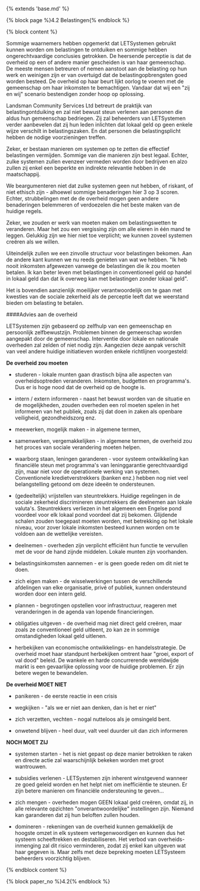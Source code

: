{% extends 'base.md' %}

{% block page %}4.2 Belastingen{% endblock %}

{% block content %}

Sommige waarnemers hebben opgemerkt dat LETSystemen gebruikt kunnen
worden om belastingen te ontduiken en sommige hebben ongerechtvaardige 
conclusies getrokken. 
De heersende perceptie is dat de overheid op een of andere manier gescheiden is 
van haar gemeenschap. De meeste mensen betreuren of nemen aanstoot aan de belasting 
op hun werk en weinigen zijn er van overtuigd dat de belastingopbrengsten goed 
worden besteed. De overheid op haar beurt lijkt oorlog te voeren met de gemeenschap 
om haar inkomsten te bemachtigen. Vandaar dat wij een "zij en wij" scenario
bestendigen zonder hoop op oplossing.

Landsman Community Services Ltd betreurt de praktijk van belastingontduiking
en zal niet bewust steun verlenen aan personen die aldus hun gemeenschap bedriegen.
Zij zal beheerders van LETSystemen verder aanbevelen dat zij hun leden inlichten 
dat lokaal geld op geen enkele wijze verschilt in belastingszaken. En dat personen
die belastingsplicht hebben de nodige voorzieningen treffen.

Zeker, er bestaan manieren om systemen op te zetten die effectief belastingen vermijden.
Sommige van die manieren zijn best legaal. Echter, zulke systemen zullen
evenzeer vermeden worden door bedrijven en alzo zullen zij enkel een beperkte
en indirekte relevantie hebben in de maatschappij.

We beargumenteren niet dat zulke systemen geen nut hebben, of riskant, of niet ethisch
zijn - alhoewel sommige benaderingen hier 3 op 3 scoren. Echter, strubbelingen met de 
de overheid mogen geen andere benaderingen belemmeren of verdoezelen die het beste maken 
van de huidige regels.

Zeker, we zouden er werk van moeten maken om belastingswetten te veranderen. 
Maar het zou een vergissing zijn om alle eieren in één mand te leggen. Gelukkig
zijn we hier niet toe verplicht; we kunnen zoveel systemen creëren als we willen.

Uiteindelijk zullen we een zinvolle structuur voor belastingen bekomen. Aan de 
andere kant kunnen we nu reeds genieten van wat we hebben. "Ik heb nooit inkomsten
afgewezen vanwege de belastingen die ik zou moeten betalen. Ik kan beter leven met 
belastingen in conventioneel geld op handel in lokaal geld dan dat ik overweg
kan met belastingen zonder lokaal geld".

Het is bovendien aanzienlijk moeilijker verantwoordelijk om te gaan met kwesties van
de sociale zekerheid als de perceptie leeft dat we weerstand bieden om belasting te
betalen.

####Advies aan de overheid

LETSystemen zijn gebaseerd op zelfhulp van een gemeenschap en persoonlijk zelfbewustzijn.
Problemen binnen de gemeenschap worden aangepakt door de gemeenschap. 
Interventie door lokale en nationale overheden zal zelden of niet nodig zijn.
Aangezien deze aanpak verschilt van veel andere huidige initiatieven worden
enkele richtlijnen voorgesteld:

**De overheid zou moeten**

* studeren - lokale munten gaan drastisch bijna alle aspecten van 
overheidsoptreden veranderen. Inkomsten, budgetten en programma's. Dus
er is hoge nood dat de overheid op de hoogte is.

* intern / extern informeren - naast het bewust worden van de situatie
en de mogelijkheden, zouden overheden een rol moeten spelen in het informeren
van het publiek, zoals zij dat doen in zaken als openbare veiligheid,
gezondheidszorg enz.

* meewerken, mogelijk maken - in algemene termen, 

* samenwerken, vergemakkelijken - in algemene termen, de overheid zou het 
proces van sociale verandering moeten helpen.

* waarborg staan, leningen garanderen - voor systeem ontwikkeling kan financiële 
steun met programma's van leninggarantie gerechtvaardigd zijn, maar niet voor 
de operationele werking van systemen. Conventionele kredietverstrekkers (banken enz.)
hebben nog niet veel belangstelling getoond om deze ideeën te ondersteunen.

* (gedeeltelijk) vrijstellen van steuntrekkers. Huidige regelingen in de 
sociale zekerheid discrimineren steuntrekkers die deelnemen aan lokale valuta's. 
Steuntrekkers verliezen in het algemeen een Engelse pond voordeel voor elk lokaal pond 
voordeel dat zij bekomen. Glijdende schalen zouden toegepast moeten 
worden, met betrekking op het lokale niveau, voor zover lokale inkomsten 
besteed kunnen worden om te voldoen aan de wettelijke vereisten.

* deelnemen - overheden zijn verplicht efficiënt hun functie te vervullen met 
de voor de hand zijnde middelen. Lokale munten zijn voorhanden.

* belastingsinkomsten aannemen - er is geen goede reden om dit niet te doen.

* zich eigen maken - de wisselwerkingen tussen de verschillende afdelingen van
elke organisatie, privé of publiek, kunnen ondersteund worden door een intern geld.

* plannen - begrotingen opstellen voor infrastructuur, reageren met veranderingen in 
de agenda van lopende financieringen.

* obligaties uitgeven - de overheid mag niet direct geld creëren, maar zoals
ze conventioneel geld uitleent, zo kan ze in sommige omstandigheden lokaal geld uitlenen.

* herbekijken van economische ontwikkelings- en handelsstrategie. De overheid moet
haar standpunt herbekijken omtrent haar "groei, export of val dood" beleid. 
De wankele en harde concurrerende wereldwijde markt is een gevaarlijke oplossing
voor de huidige problemen. Er zijn betere wegen te bewandelen.

**De overheid MOET NIET**      

* panikeren - de eerste reactie in een crisis

* wegkijken - "als we er niet aan denken, dan is het er niet"

* zich verzetten, vechten - nogal nutteloos als je omsingeld bent.

* onwetend blijven - heel duur, valt veel duurder uit dan zich informeren

**NOCH MOET ZIJ**   

* systemen starten - het is niet gepast op deze manier betrokken te raken en directe 
actie zal waarschijnlijk bekeken worden met groot wantrouwen.

* subsidies verlenen - LETSystemen zijn inherent winstgevend wanneer ze goed geleid 
worden en het helpt niet om inefficiëntie te steunen. Er zijn betere manieren om 
financiële ondersteuning te geven...

* zich mengen - overheden mogen GEEN lokaal geld creëren, omdat zij, in alle 
relevante opzichten "onverantwoordelijke" instellingen zijn. Niemand kan garanderen dat 
zij hun beloften zullen houden.

* domineren - rekeningen van de overheid kunnen gemakkelijk de hoogste omzet in
elk systeem vertegenwoordigen en kunnen dus het systeem scheeftrekken en destabiliseren.
Het verbod van overheids-inmenging zal dit risico verminderen, zodat zij enkel kan 
uitgeven wat haar gegeven is. Maar zelfs met deze bepreking moeten LETSysteem beheerders
voorzichtig blijven.

{% endblock content %}

{% block paper_no %}4.2{% endblock %}

